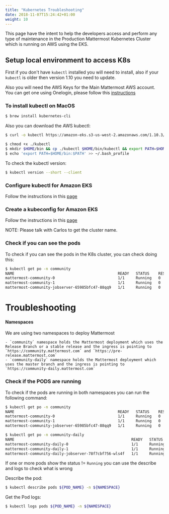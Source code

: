 ```yaml
---
title: "Kubernetes Troubleshooting"
date: 2018-11-07T15:24:42+01:00
weight: 10
---
```


This page have the intent to help the developers access and perform any type of maintenance in the Production Mattermost Kubernetes Cluster which is running on AWS using the EKS.


## Setup local environment to access K8s

First if you don't have `kubectl` installed you will need to install, also if your `kubectl` is older then version 1.10 you need to update.

Also you will need the AWS Keys for the Main Mattermost AWS account. You can get one using Onelogin, please follow this [instructions](../../onelogin-aws)

### To install kubectl on MacOS

```Bash
$ brew install kubernetes-cli
```

Also you can download the AWS kubectl:

```Bash
$ curl -o kubectl https://amazon-eks.s3-us-west-2.amazonaws.com/1.10.3/2018-07-26/bin/darwin/amd64/kubectl

$ chmod +x ./kubectl
$ mkdir $HOME/bin && cp ./kubectl $HOME/bin/kubectl && export PATH=$HOME/bin:$PATH
$ echo 'export PATH=$HOME/bin:$PATH' >> ~/.bash_profile
```

To check the kubectl version:

```Bash
$ kubectl version --short --client
```

### Configure kubectl for Amazon EKS

Follow the instructions in this [page](https://docs.aws.amazon.com/eks/latest/userguide/configure-kubectl.html)

### Create a kubeconfig for Amazon EKS

Follow the instructions in this [page](https://docs.aws.amazon.com/eks/latest/userguide/create-kubeconfig.html)

NOTE: Please talk with Carlos to get the cluster name.


### Check if you can see the pods

To check if you can see the pods in the K8s cluster, you can check doing this:

```Bash
$ kubectl get po -n community
NAME                                              READY   STATUS    RESTARTS   AGE
mattermost-community-0                            1/1     Running   0          5h
mattermost-community-1                            1/1     Running   0          23h
mattermost-community-jobserver-65985bfc47-88qq9   1/1     Running   0          5h
```



# Troubleshooting

#### Namespaces

We are using two namespaces to deploy Mattermost

    - `community` namespace holds the Mattermost deployment which uses the Release Branch or a stable release and the ingress is pointing to `https://community.mattermost.com` and `https://pre-release.mattermost.com`
    - `community-daily` namespace holds the Mattermost deployment which uses the master branch and the ingress is pointing to `https://community-daily.mattermost.com`

### Check if the PODS are running

To check if the pods are running in both namespaces you can run the following command:

```Bash
$ kubectl get po -n community
NAME                                              READY   STATUS    RESTARTS   AGE
mattermost-community-0                            1/1     Running   0          5h
mattermost-community-1                            1/1     Running   0          23h
mattermost-community-jobserver-65985bfc47-88qq9   1/1     Running   0          5h

$ kubectl get po -n community-daily
NAME                                                    READY   STATUS    RESTARTS   AGE
mattermost-community-daily-0                            1/1     Running   0          3h
mattermost-community-daily-1                            1/1     Running   0          3h
mattermost-community-daily-jobserver-78f7cbf756-wls4f   1/1     Running   0          2h
```

If one or more pods show the status != `Running` you can use the describe and logs to check what is wrong

Describe the pod:

```Bash
$ kubectl describe pods ${POD_NAME} -n ${NAMESPACE}
```

Get the Pod logs:

```Bash
$ kubectl logs pods ${POD_NAME} -n ${NAMESPACE}
```
